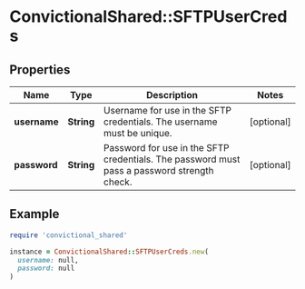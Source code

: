# ConvictionalShared::SFTPUserCreds

## Properties

| Name | Type | Description | Notes |
| ---- | ---- | ----------- | ----- |
| **username** | **String** | Username for use in the SFTP credentials. The username must be unique. | [optional] |
| **password** | **String** | Password for use in the SFTP credentials. The password must pass a password strength check. | [optional] |

## Example

```ruby
require 'convictional_shared'

instance = ConvictionalShared::SFTPUserCreds.new(
  username: null,
  password: null
)
```

